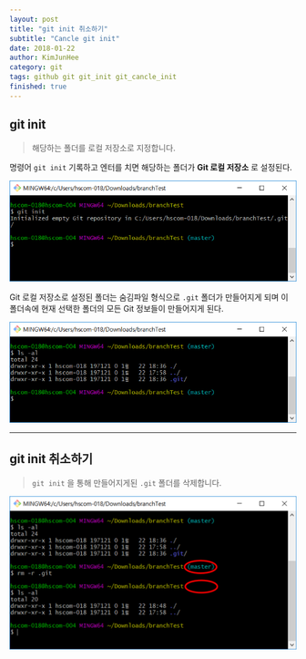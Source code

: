 ```yaml
---
layout: post
title: "git init 취소하기"
subtitle: "Cancle git init"
date: 2018-01-22
author: KimJunHee
category: git
tags: github git git_init git_cancle_init
finished: true
---
```


## git init

> 해당하는 폴더를 로컬 저장소로 지정합니다.

명령어 ```git init``` 기록하고 엔터를 치면 해당하는 폴더가 **Git 로컬 저장소** 로 설정된다.

![Git](/img/git_init.png "git init")

Git 로컬 저장소로 설정된 폴더는 숨김파일 형식으로 ```.git``` 폴더가 만들어지게 되며 이 폴더속에 현재 선택한 폴더의 모든 Git 정보들이 만들어지게 된다.

![Git](/img/git_folder.png "git folder")

---

## git init 취소하기

> ```git init``` 을 통해 만들어지게된 ```.git``` 폴더를 삭제합니다.

![Git](/img/git_cancle_init.png "cancle init")
